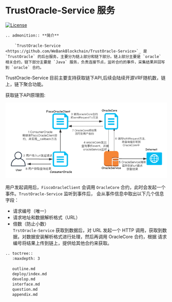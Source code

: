 # TrustOracle-Service 服务

[![License](https://img.shields.io/badge/license-Apache%202-4EB1BA.svg)](https://www.apache.org/licenses/LICENSE-2.0.html)    


```eval_rst
.. admonition:: **简介**

    `TrustOracle-Service <https://github.com/WeBankBlockchain/TrustOracle-Service>`_ 是 `TrustOracle` 的后台服务，主要分为链上部分和链下部分。链上部分主要是 `oracle` 相关合约，链下部分主要是 `Java` 服务，负责连接节点，监听合约的事件，采集结果并回写到 `oracle` 合约。

```

TrustOracle-Service 目前主要支持获取链下API,后续会陆续开源VRF随机数，链上，链下聚合功能。

获取链下API原理图:
     
![api](../../images/oracle.png)   

  用户发起调用后，`FiscoOracleClient` 会调用 `OracleCore` 合约，此时会发起一个事件。`TrustOracle-Service` 监听到事件后， 会从事件信息中取出以下几个信息字段：  
  
   - 请求编号（唯一）
   - 请求地址和数据解析格式（URL）
   - 倍数（防止小数）  
`TrstOracle-Service` 获取到数据后，对 URL 发起一个 HTTP 调用，获取到数据，对数据安装解析格式进行处理，然后再调用 OracleCore 合约，根据 请求编号将结果上传到链上，提供给其他合约来获取。

        

  ```eval_rst
  .. toctree::
     :maxdepth: 3
  
     outline.md
     deploy/index.md
     develop.md
     interface.md
     question.md
     appendix.md
  
  
  ``` 


